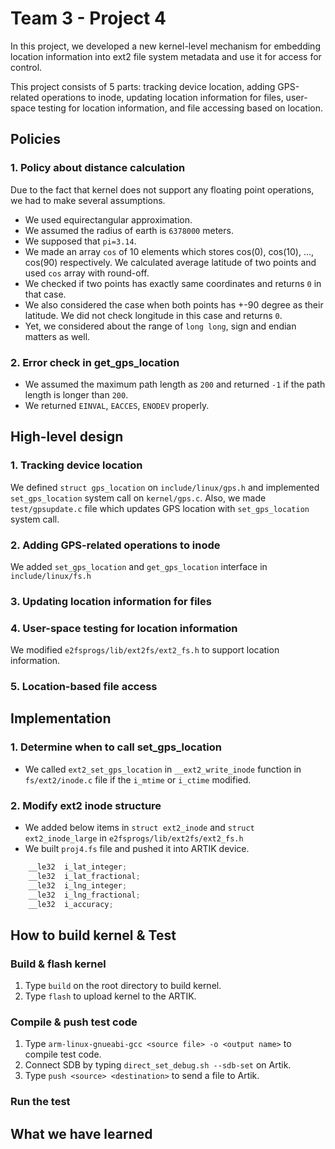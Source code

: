 # Team 3 - Project 4

In this project, we developed a new kernel-level mechanism for embedding location information into ext2 file system metadata and use it for access for control. 

This project consists of 5 parts:
tracking device location, 
adding GPS-related operations to inode,
updating location information for files,
user-space testing for location information, 
and file accessing based on location.

## Policies

### 1. Policy about distance calculation

Due to the fact that kernel does not support any floating point operations, we had to make several assumptions.

-	We used equirectangular approximation.
-	We assumed the radius of earth is `6378000` meters.
-	We supposed that `pi=3.14`.
-	We made an array `cos` of 10 elements which stores cos(0), cos(10), ..., cos(90) respectively. We calculated average latitude of two points and used `cos` array with round-off.
- We checked if two points has exactly same coordinates and returns `0` in that case.
- We also considered the case when both points has +-90 degree as their latitude. We did not check longitude in this case and returns `0`.
- Yet, we considered about the range of `long long`, sign and endian matters as well. 

### 2. Error check in get_gps_location

- We assumed the maximum path length as `200` and returned `-1` if the path length is longer than `200`.
- We returned `EINVAL`, `EACCES`, `ENODEV` properly.

## High-level design

### 1. Tracking device location

We defined `struct gps_location` on `include/linux/gps.h` and implemented `set_gps_location` system call on `kernel/gps.c`. Also, we made `test/gpsupdate.c` file which updates GPS location with `set_gps_location` system call.

### 2. Adding GPS-related operations to inode

We added `set_gps_location` and `get_gps_location` interface in `include/linux/fs.h`

### 3. Updating location information for files


### 4. User-space testing for location information

We modified `e2fsprogs/lib/ext2fs/ext2_fs.h` to support location information. 

### 5. Location-based file access


## Implementation

### 1. Determine when to call set_gps_location

- We called `ext2_set_gps_location` in `__ext2_write_inode` function in `fs/ext2/inode.c` file if the `i_mtime` or `i_ctime` modified.

### 2. Modify ext2 inode structure

- We added below items in `struct ext2_inode` and `struct ext2_inode_large` in `e2fsprogs/lib/ext2fs/ext2_fs.h`
- We built `proj4.fs` file and pushed it into ARTIK device.

```c
	__le32	i_lat_integer;
	__le32	i_lat_fractional;
	__le32	i_lng_integer;
	__le32	i_lng_fractional;
	__le32	i_accuracy;
```

## How to build kernel & Test

### Build & flash kernel
1. Type `build` on the root directory to build kernel.
2. Type `flash` to upload kernel to the ARTIK.

### Compile & push test code
1. Type `arm-linux-gnueabi-gcc <source file> -o <output name>` to compile test code.
2. Connect SDB by typing `direct_set_debug.sh --sdb-set` on Artik.
3. Type `push <source> <destination>` to send a file to Artik.

### Run the test


## What we have learned


